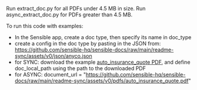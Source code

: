 Run extract_doc.py for all PDFs under 4.5 MB in size.
Run async_extract_doc.py for PDFs greater than 4.5 MB.

To run this code with examples:

- In the Sensible app, create a doc type, then specify its name in doc_type
- create a config in the doc type by pasting in the JSON from:  https://github.com/sensible-hq/sensible-docs/raw/main/readme-sync/assets/v0/json/anyco.json
- for SYNC: download the example [auto_insurance_quote PDF](https://github.com/sensible-hq/sensible-docs/raw/main/readme-sync/assets/v0/pdfs/auto_insurance_quote.pdf),
  and define doc_local_path using the path to the downloaded PDF 
- for ASYNC: document_url = "https://github.com/sensible-hq/sensible-docs/raw/main/readme-sync/assets/v0/pdfs/auto_insurance_quote.pdf"  
